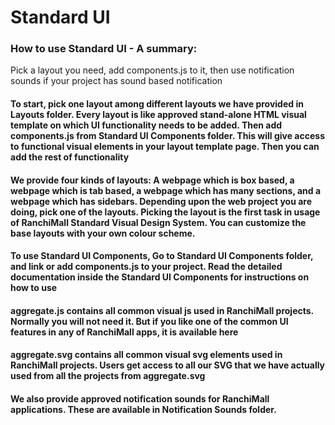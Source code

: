 # Standard UI

### How to use Standard UI - A summary:
Pick a layout you need, add components.js to it, then use notification sounds if your project has sound based notification

#### To start, pick one layout among different layouts we have provided in Layouts folder. Every layout is like approved stand-alone HTML visual template on which UI functionality needs to be added. Then add components.js from Standard UI Components folder. This will give access to functional visual elements in your layout template page. Then you can add the rest of functionality

#### We provide four kinds of layouts: A webpage which is box based, a webpage which is tab based, a webpage which has many sections, and a webpage which has sidebars. Depending upon the web project you are doing, pick one of the layouts. Picking the layout is the first task in usage of RanchiMall Standard Visual Design System. You can customize the base layouts with your own colour scheme.

#### To use Standard UI Components, Go to Standard UI Components folder, and link or add components.js to your project. Read the detailed documentation inside the Standard UI Components for instructions on how to use

#### aggregate.js contains all common visual js used in RanchiMall projects. Normally you will not need it. But if you like one of the common UI features in any of RanchiMall apps, it is available here

#### aggregate.svg contains all common visual svg elements used in RanchiMall projects. Users get access to all our SVG that we have actually used from all the projects from aggregate.svg

#### We also provide approved notification sounds for RanchiMall applications. These are available in Notification Sounds folder.
